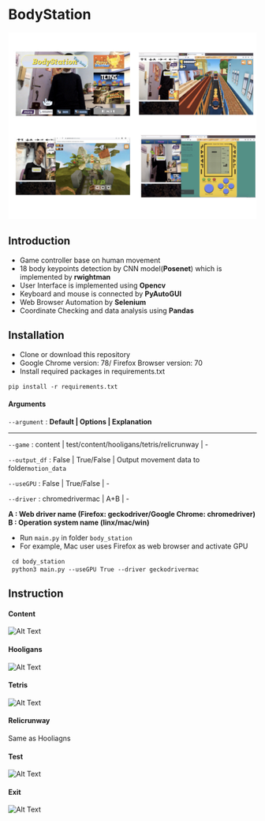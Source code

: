 # BodyStation
![Alt Text](https://github.com/15077693d/readme_image/blob/master/bodystation/bodystation.jpeg)

## Introduction
- Game controller base on human movement
- 18 body keypoints detection by CNN model(**Posenet**) which is implemented by **rwightman**
- User Interface is implemented using **Opencv**
- Keyboard and mouse is connected by **PyAutoGUI**
- Web Browser Automation by **Selenium**
- Coordinate Checking and data analysis using **Pandas**

## Installation
- Clone or download this repository
- Google Chrome version: 78/ Firefox Browser version: 70
- Install required packages in requirements.txt

```
pip install -r requirements.txt
```
#### Arguments

 ``--argument`` : **Default | Options | Explanation**

------------
``--game`` : content | test/content/hooligans/tetris/relicrunway | -

``--output_df`` : False | True/False | Output movement data to folder``motion_data`` 

``--useGPU`` : False | True/False | -

``--driver`` : chromedrivermac |  A+B | -

 **A : Web driver name (Firefox: geckodriver/Google Chrome: chromedriver)
 B : Operation system name (linx/mac/win)**
- Run ```main.py``` in folder ```body_station```
- For example, Mac user uses Firefox as web browser and activate GPU

```
 cd body_station
 python3 main.py --useGPU True --driver geckodrivermac
```
## Instruction
#### Content
![Alt Text](https://github.com/15077693d/readme_image/blob/master/bodystation/content.gif)
#### Hooligans
![Alt Text](https://github.com/15077693d/readme_image/blob/master/bodystation/hooligans.gif)
#### Tetris
![Alt Text](https://github.com/15077693d/readme_image/blob/master/bodystation/tetris.gif)
#### Relicrunway
Same as Hooliagns
#### Test
![Alt Text](https://github.com/15077693d/readme_image/blob/master/bodystation/test.gif)
#### Exit
![Alt Text](https://github.com/15077693d/readme_image/blob/master/bodystation/quit.gif)
